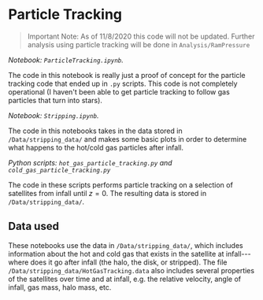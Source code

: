 # Particle Tracking

> Important Note: As of 11/8/2020 this code will not be updated. Further analysis using particle tracking will be done in `Analysis/RamPressure`

*Notebook: `ParticleTracking.ipynb`.*

The code in this notebook is really just a proof of concept for the particle tracking code that ended up in `.py` scripts. 
This code is not completely operational (I haven't been able to get particle tracking to follow gas particles that turn into stars).

*Notebook: `Stripping.ipynb`.*

The code in this notebooks takes in the data stored in `/Data/stripping_data/` and makes some basic plots in order to determine what happens to the hot/cold gas particles after infall. 

*Python scripts: `hot_gas_particle_tracking.py` and `cold_gas_particle_tracking.py`*

The code in these scripts performs particle tracking on a selection of satellites from infall until $z=0$. The resulting data is stored in `/Data/stripping_data/`.

## Data used

These notebooks use the data in `/Data/stripping_data/`, which includes information about the hot and cold gas that exists in the satellite at infall---where does it go after infall (the halo, the disk, or stripped). 
The file `/Data/stripping_data/HotGasTracking.data` also includes several properties of the satellites over time and at infall, e.g. the relative velocity, angle of infall, gas mass, halo mass, etc. 





